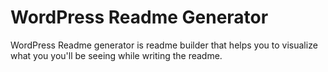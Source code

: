 # WordPress Readme Generator


WordPress Readme generator is readme builder that helps you to visualize what you you'll be seeing while writing the readme.